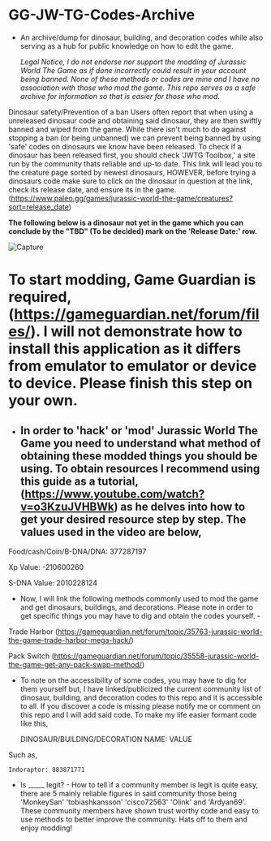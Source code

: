 # GG-JW-TG-Codes-Archive

- An archive/dump for dinosaur, building, and decoration codes while also serving as a hub for public knowledge on how to edit the game.


  *Legal Notice, I do not endorse nor support the modding of Jurassic World The Game as if done incorrectly could result in your account being banned. None of these methods or codes are mine and I have no association with those who mod the game. This repo serves as a safe archive for information so that is easier for those who mod.*

Dinosaur safety/Prevention of a ban
Users often report that when using a unreleased dinosaur code and obtaining said dinosaur, they are then swiftly banned and wiped from the game. While there isn't much to do against stopping a ban (or being unbanned) we can prevent being banned by using 'safe' codes on dinosaurs we know have been released. To check if a dinosaur has been released first, you should check 'JWTG Toolbox,' a site run by the community thats reliable and up-to date. This link will lead you to the creature page sorted by newest dinosaurs, HOWEVER, before trying a dinosaurs code make sure to click on the dinosaur in question at the link, check its release date, and ensure its in the game. (https://www.paleo.gg/games/jurassic-world-the-game/creatures?sort=release_date) 

**The following below is a dinosaur not yet in the game which you can conclude by the "TBD" (To be decided) mark on the 'Release Date:' row.**

![Capture](https://github.com/ZinVL/GG-JW-TG-Codes-Archive/assets/154086591/ea9e381c-0ad3-4283-a4ba-9edb2a1b5a06)

# To start modding, Game Guardian is required, (https://gameguardian.net/forum/files/). I will not demonstrate how to install this application as it differs from emulator to emulator or device to device. Please finish this step on your own. 

- In order to 'hack' or 'mod' Jurassic World The Game you need to understand what method of obtaining these modded things you should be using. To obtain resources I recommend using this guide as a tutorial, (https://www.youtube.com/watch?v=o3KzuJVHBWk) as he delves into how to get your desired resource step by step. The values used in the video are below,
  -
Food/cash/Coin/B-DNA/DNA: 377287197

Xp Value: -210600260

S-DNA Value: 2010228124

- Now, I will link the following methods commonly used to mod the game and get dinosaurs, buildings, and decorations. Please note in order to get specific things you may have to dig and obtain the codes yourself. -

Trade Harbor (https://gameguardian.net/forum/topic/35763-jurassic-world-the-game-trade-harbor-mega-hack/)

Pack Switch (https://gameguardian.net/forum/topic/35558-jurassic-world-the-game-get-any-pack-swap-method/)

- To note on the accessibility of some codes, you may have to dig for them yourself but, I have linked/publicized the current community list of dinosaur, building, and decoration codes to this repo and it is accessible to all. If you discover a code is missing please notify me or comment on this repo and I will add said code. To make my life easier formant code like this, 

  DINOSAUR/BUILDING/DECORATION NAME: VALUE
  
Such as, 

    Indoraptor: 883871771

- Is _____ legit? - 
How to tell if a community member is legit is quite easy, there are 5 mainly reliable figures in said community those being 'MonkeySan' 'tobiashkansson' 'cisco72563' 'Olink' and 'Ardyan69'. These community members have shown trust worthy code and easy to use methods to better improve the community. Hats off to them and enjoy modding! 
